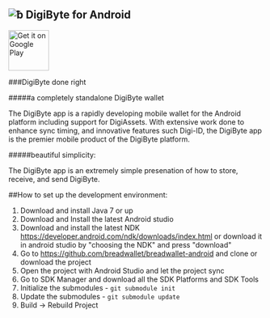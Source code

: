 ![ƀ](/images/icon.png) DigiByte for Android
----------------------------------

<p align="left">
<a href="https://play.google.com/store/apps/details?id=io.digibyte">
    <img alt="Get it on Google Play"
        height="80"
        src="https://play.google.com/intl/en_us/badges/images/generic/en_badge_web_generic.png" />
    </a>
        </p>

###DigiByte done right


#####a completely standalone DigiByte wallet

The DigiByte app is a rapidly developing mobile wallet for the Android platform including support for DigiAssets. With extensive work done to enhance sync timing, and innovative features such Digi-ID, the DigiByte app is the premier mobile product of the DigiByte platform.

#####beautiful simplicity:

The DigiByte app is an extremely simple presenation of how to store, receive, and send DigiByte.

##How to set up the development environment:
1. Download and install Java 7 or up
2. Download and Install the latest Android studio
3. Download and install the latest NDK https://developer.android.com/ndk/downloads/index.html or download it in android studio by "choosing the NDK" and press "download"
4. Go to https://github.com/breadwallet/breadwallet-android and clone or download the project
5. Open the project with Android Studio and let the project sync
6. Go to SDK Manager and download all the SDK Platforms and SDK Tools
7. Initialize the submodules - <code>git submodule init</code>
8. Update the submodules - <code>git submodule update</code>
9. Build -> Rebuild Project
